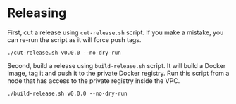 # Releasing

First, cut a release using `cut-release.sh` script. If you make a mistake, you can re-run the script as it will force push tags.

```
./cut-release.sh v0.0.0 --no-dry-run
```

Second, build a release using `build-release.sh` script. It will build a Docker image, tag it and push it to the private Docker registry. Run this script from a node that has access to the private registry inside the VPC.

```
./build-release.sh v0.0.0 --no-dry-run
```
